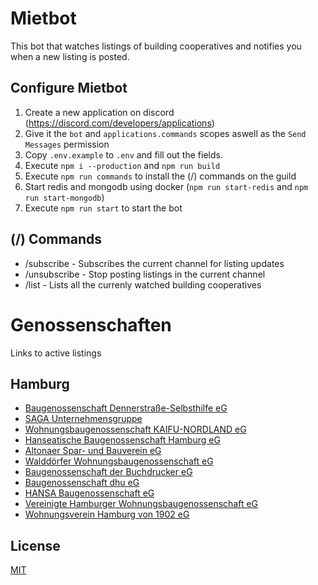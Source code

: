 # Mietbot

This bot that watches listings of building cooperatives and notifies you when a new listing is posted.

## Configure Mietbot

1. Create a new application on discord (https://discord.com/developers/applications)
2. Give it the `bot` and `applications.commands` scopes aswell as the `Send Messages` permission
3. Copy `.env.example` to `.env` and fill out the fields.
4. Execute `npm i --production` and `npm run build`
5. Execute `npm run commands` to install the (/) commands on the guild
6. Start redis and mongodb using docker (`npm run start-redis` and `npm run start-mongodb`)
7. Execute `npm run start` to start the bot

## (/) Commands
* /subscribe - Subscribes the current channel for listing updates
* /unsubscribe - Stop posting listings in the current channel
* /list - Lists all the currenly watched building cooperatives

# Genossenschaften
Links to active listings
## Hamburg
  - [Baugenossenschaft Dennerstraße-Selbsthilfe eG](https://www.bds-hamburg.de/unser-angebot/wohnungsangebote/)
  - [SAGA Unternehmensgruppe](https://www.saga.hamburg/immobiliensuche)
  - [Wohnungsbaugenossenschaft KAIFU-NORDLAND eG](https://kaifu.de/wohnen/hamburg)
  - [Hanseatische Baugenossenschaft Hamburg eG](https://www.hanseatische.de/de/wohnungsangebote)
  - [Altonaer Spar- und Bauverein eG](https://2222820.hpm.immosolve.eu/?startRoute=result-list&objectIdentifier=2#!/result-list-2%60)
  - [Walddörfer Wohnungsbaugenossenschaft eG](https://hpm2.immosolve.eu/immosolve_presentation/pub/modern/2227215/HP/immo.jsp)
  - [Baugenossenschaft der Buchdrucker eG](https://buchdrucker.immomio.de/)
  - [Baugenossenschaft dhu eG](https://hpm2.immosolve.eu/immosolve_presentation/pub/modern/2223228/HP/immo.jsp)
  - [HANSA Baugenossenschaft eG](https://hansa-baugenossenschaft.de/wohnen/unsere-wohnungen)
  - [Vereinigte Hamburger Wohnungsbaugenossenschaft eG](https://www.vhw-hamburg.de/wohnen/aktuelle-angebote.html)
  - [Wohnungsverein Hamburg von 1902 eG](https://wv1902.de/wohnungsangebote/)

## License

[MIT](https://github.com/jhoogstraat/mietbot/blob/main/LICENSE)